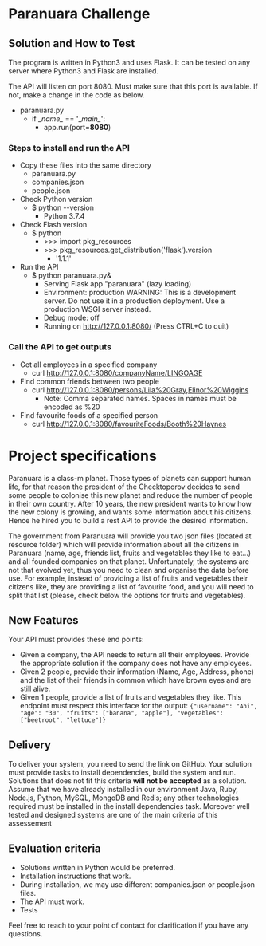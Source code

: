 # Paranuara Challenge

## Solution and How to Test
The program is written in Python3 and uses Flask. It can be
tested on any server where Python3 and Flask are installed.

The API will listen on port 8080. Must make sure that this port is available. 
If not, make a change in the code as below.

- paranuara.py
    - if \__name\__ == '\__main\__':
        - app.run(port=**8080**)


### Steps to install and run the API
-   Copy these files into the same directory
    -   paranuara.py
    -   companies.json
    -   people.json   
- Check Python version
    - $ python --version
        - Python 3.7.4
- Check Flash version
    - $ python
        - \>>> import pkg_resources
        - \>>> pkg_resources.get_distribution('flask').version
            - '1.1.1'
- Run the API
    - $ python paranuara.py&
         * Serving Flask app "paranuara" (lazy loading)
         * Environment: production
           WARNING: This is a development server. Do not use it in a production deployment.
           Use a production WSGI server instead.
         * Debug mode: off
         * Running on http://127.0.0.1:8080/ (Press CTRL+C to quit)

### Call the API to get outputs
- Get all employees in a specified company
    - curl http://127.0.0.1:8080/companyName/LINGOAGE
- Find common friends between two people
    - curl http://127.0.0.1:8080/persons/Lila%20Gray,Elinor%20Wiggins
        - Note: Comma separated names. Spaces in names must be encoded as %20    
- Find favourite foods of a specified person
    - curl http://127.0.0.1:8080/favouriteFoods/Booth%20Haynes
    
# Project specifications
        
Paranuara is a class-m planet. Those types of planets can support human life, for that reason the president of the Checktoporov decides to send some people to colonise this new planet and
reduce the number of people in their own country. After 10 years, the new president wants to know how the new colony is growing, and wants some information about his citizens. Hence he hired you to build a rest API to provide the desired information.

The government from Paranuara will provide you two json files (located at resource folder) which will provide information about all the citizens in Paranuara (name, age, friends list, fruits and vegetables they like to eat...) and all founded companies on that planet.
Unfortunately, the systems are not that evolved yet, thus you need to clean and organise the data before use.
For example, instead of providing a list of fruits and vegetables their citizens like, they are providing a list of favourite food, and you will need to split that list (please, check below the options for fruits and vegetables).

## New Features
Your API must provides these end points:
- Given a company, the API needs to return all their employees. Provide the appropriate solution if the company does not have any employees.
- Given 2 people, provide their information (Name, Age, Address, phone) and the list of their friends in common which have brown eyes and are still alive.
- Given 1 people, provide a list of fruits and vegetables they like. This endpoint must respect this interface for the output: 
`{"username": "Ahi", "age": "30", "fruits": ["banana", "apple"], "vegetables": ["beetroot", "lettuce"]}`

## Delivery
To deliver your system, you need to send the link on GitHub. Your solution must provide tasks to install dependencies, build the system and run. Solutions that does not fit this criteria **will not be accepted** as a solution. Assume that we have already installed in our environment Java, Ruby, Node.js, Python, MySQL, MongoDB and Redis; any other technologies required must be installed in the install dependencies task. Moreover well tested and designed systems are one of the main criteria of this assessement 

## Evaluation criteria
- Solutions written in Python would be preferred.
- Installation instructions that work.
- During installation, we may use different companies.json or people.json files.
- The API must work.
- Tests

Feel free to reach to your point of contact for clarification if you have any questions.
